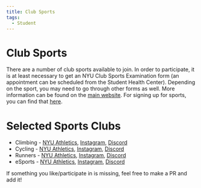 ```yaml
---
title: Club Sports
tags:
  - Student
---
```


# Club Sports

There are a number of club sports available to join. In order to participate, it is at least necessary to get an NYU Club Sports Examination form (an appointment can be scheduled from the Student Health Center). Depending on the sport, you may need to go through other forms as well. More information can be found on the [main website](https://gonyuathletics.com/sports/campusrecreation). For signing up for sports, you can find that [here](https://nyu.dserec.com/online/clubsports).

# Selected Sports Clubs

- Climbing - [NYU Athletics](https://gonyuathletics.com/sports/2022/7/26/climbing.aspx), [Instagram](http://www.instagram.com/nyuclimb), [Discord](https://discord.gg/PfWTRA7e52)
- Cycling - [NYU Athletics](https://gonyuathletics.com/sports/2008/8/11/GEN_0811080228.aspx), [Instagram](https://www.instagram.com/nyucycling/), [Discord](https://discord.com/invite/hu24ecv4Mr)
- Runners - [NYU Athletics](https://gonyuathletics.com/sports/2008/8/11/GEN_0811082303.aspx), [Instagram](https://www.instagram.com/nyurunclub/), [Discord](https://discord.com/invite/3ng9TVkqpd)
- eSports - [NYU Athletics](https://gonyuathletics.com/sports/2022/7/26/egaming.aspx), [Instagram](https://www.instagram.com/nyu_esports_/), [Discord](http://discord.com/invite/HdAVPMZfSp)

If something you like/participate in is missing, feel free to make a PR and add it!